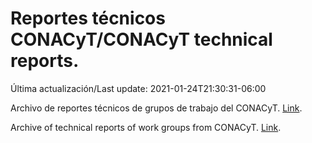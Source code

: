 # Reportes técnicos CONACyT/CONACyT technical reports.

Última actualización/Last update: 2021-01-24T21:30:31-06:00

Archivo de reportes técnicos de grupos de trabajo del CONACyT. [Link](https://coronavirus.conacyt.mx/productos/index.html).

Archive of technical reports of work groups from CONACyT. [Link](https://coronavirus.conacyt.mx/productos/index.html).
